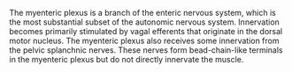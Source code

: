 The myenteric plexus is a branch of the enteric nervous system, which is the most substantial subset of the autonomic nervous system. Innervation becomes primarily stimulated by vagal efferents that originate in the dorsal motor nucleus. The myenteric plexus also receives some innervation from the pelvic splanchnic nerves. These nerves form bead-chain-like terminals in the myenteric plexus but do not directly innervate the muscle.